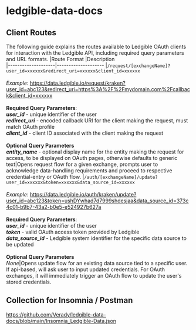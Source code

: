 # ledgible-data-docs

## Client Routes
The following guide explains the routes available to Ledgible OAuth clients for interaction with the Ledgible API, including required query parameters and URL formats.
|Route Format     |Description          
|--------------------|--------------------
|`/request/[exchangeName]?user_id=xxxxxx&redirect_uri=xxxxxx&client_id=xxxxxx`<br/><br/> *Example*: https://data.ledgible.io/request/kraken?user_id=abc123&redirect_uri=https%3A%2F%2Fmydomain.com%2Fcallback&client_id=xxxxxx<br/><br/> **Required Query Parameters**: <br/> ***user_id*** - unique identifier of the user<br/>***redirect_uri*** - encoded callback URI for the client making the request, must match OAuth profile<br />***client_id*** - client ID associated with the client making the request<br/><br/>**Optional Query Parameters**<br/>***entity_name*** - optional display name for the entity making the request for access, to be displayed on OAuth pages, otherwise defaults to generic text|Opens request flow for a given exchange, prompts user to acknowledge data-handling requirements and proceed to respective credential-entry or OAuth flow.
|`/auth/[exchangeName]/update?user_id=xxxxxx&token=xxxxxx&data_source_id=xxxxxx`<br/><br/> *Example*: https://data.ledgible.io/auth/kraken/update?user_id=abc123&token=ushDYwhad7d7999shdesjaa&data_source_id=373c4c01-b9b7-43a2-b0e5-e524927b627a<br/><br/> **Required Query Parameters**: <br/> ***user_id*** - unique identifier of the user<br/>***token*** - valid OAuth access token provided by Ledgible<br />***data_source_id*** - Ledgible system identifier for the specific data source to be updated<br/><br/>**Optional Query Parameters**<br/>*None*|Opens update flow for an existing data source tied to a specific user. If api-based, will ask user to input updated credentials. For OAuth exchanges, it will immediately trigger an OAuth flow to update the user's stored credentials.

## Collection for Insomnia / Postman

https://github.com/Verady/ledgible-data-docs/blob/main/Insomnia_Ledgible-Data.json
